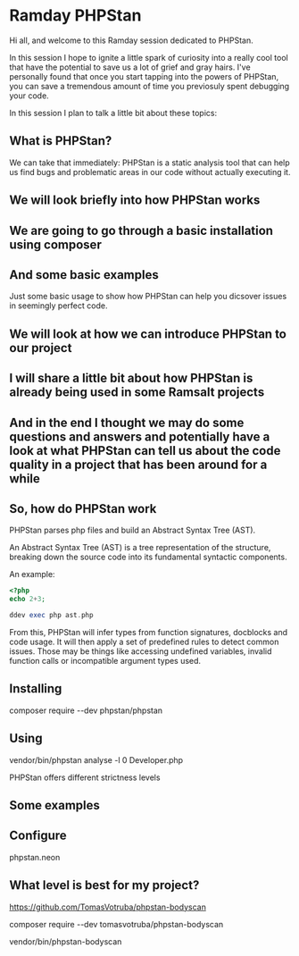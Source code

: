 # Ramday PHPStan

Hi all, and welcome to this Ramday session dedicated to PHPStan.

In this session I hope to ignite a little spark of curiosity into a really cool tool that have the potential to save us a lot of grief and gray hairs.
I've personally found that once you start tapping into the powers of PHPStan, you can save a tremendous amount of time you previosuly spent debugging your code.

In this session I plan to talk a little bit about these topics:

## What is PHPStan?

We can take that immediately: PHPStan is a static analysis tool that can help us find bugs and problematic areas in our code without actually executing it.


## We will look briefly into how PHPStan works

## We are going to go through a basic installation using composer

## And some basic examples

Just some basic usage to show how PHPStan can help you dicsover issues in seemingly perfect code.

## We will look at how we can introduce PHPStan to our project

## I will share a little bit about how PHPStan is already being used in some Ramsalt projects

## And in the end I thought we may do some questions and answers and potentially have a look at what PHPStan can tell us about the code quality in a project that has been around for a while


## So, how do PHPStan work

PHPStan parses php files and build an Abstract Syntax Tree (AST).

An Abstract Syntax Tree (AST) is a tree representation of the structure, breaking down the source code into its fundamental syntactic components.

An example:
```php
<?php 
echo 2+3;
```

```php
ddev exec php ast.php
```

From this, PHPStan will infer types from function signatures, docblocks and code usage.
It will then apply a set of predefined rules to detect common issues.
Those may be things like accessing undefined variables, invalid function calls or incompatible argument types used.

## Installing

composer require --dev phpstan/phpstan

## Using

vendor/bin/phpstan analyse -l 0 Developer.php

PHPStan offers different strictness levels 

## Some examples



## Configure

phpstan.neon


## What level is best for my project?

https://github.com/TomasVotruba/phpstan-bodyscan


composer require --dev tomasvotruba/phpstan-bodyscan

vendor/bin/phpstan-bodyscan